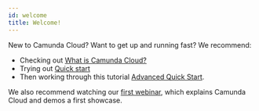 ```yaml
---
id: welcome
title: Welcome!
---
```


New to Camunda Cloud? Want to get up and running fast? We recommend:

- Checking out [What is Camunda Cloud?](./what-is-camunda-cloud.md)
- Trying out [Quick start](./gettingstarted_quick-start.md)
- Then working through this tutorial [Advanced Quick Start](./gettingstarted_quick-start-advanced.md).

We also recommend watching our [first webinar](https://vimeo.com/389681995), which explains Camunda Cloud and demos a first showcase.
